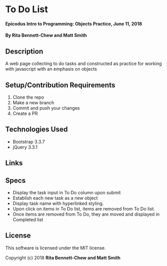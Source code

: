 # To Do List

#### Epicodus Intro to Programming: Objects Practice, June 11, 2018

#### By Rita Bennett-Chew and Matt Smith

## Description

A web page collecting to do tasks and constructed as practice for working with javascript with an emphasis on objects

## Setup/Contribution Requirements

1. Clone the repo
1. Make a new branch
1. Commit and push your changes
1. Create a PR

## Technologies Used

* Bootstrap 3.3.7
* jQuery 3.3.1

## Links

## Specs
* Display the task input in To Do column upon submit
* Establish each new task as a new object
* Display task name with hyperlinked styling.
* Upon click on items in To Do list, items are removed from To Do list.
* Once items are removed from To Do, they are moved and displayed in Completed list

## License

This software is licensed under the MIT license.

Copyright (c) 2018 **Rita Bennett-Chew and Matt Smith**
